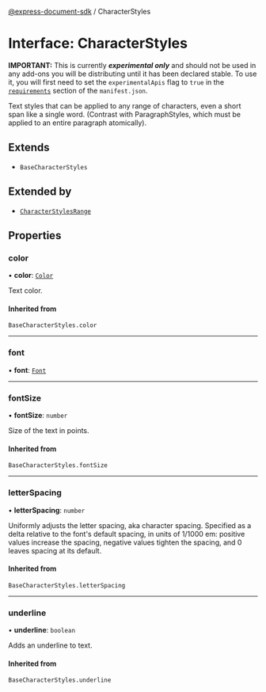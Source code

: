 [@express-document-sdk](../overview.md) / CharacterStyles

# Interface: CharacterStyles

<InlineAlert slots="text" variant="warning"/>

**IMPORTANT:** This is currently ***experimental only*** and should not be used in any add-ons you will be distributing until it has been declared stable. To use it, you will first need to set the `experimentalApis` flag to `true` in the [`requirements`](../../../manifest/index.md#requirements) section of the `manifest.json`.

Text styles that can be applied to any range of characters, even a short span like a single word. (Contrast with
ParagraphStyles, which must be applied to an entire paragraph atomically).

## Extends

-   `BaseCharacterStyles`

## Extended by

-   [`CharacterStylesRange`](character-styles-range.md)

## Properties

### color

• **color**: [`Color`](color.md)

Text color.

#### Inherited from

`BaseCharacterStyles.color`

<hr />

### font

• **font**: [`Font`](../type-aliases/font.md)

<hr />

### fontSize

• **fontSize**: `number`

Size of the text in points.

#### Inherited from

`BaseCharacterStyles.fontSize`

<hr />

### letterSpacing

• **letterSpacing**: `number`

Uniformly adjusts the letter spacing, aka character spacing. Specified as a delta relative to the font's default
spacing, in units of 1/1000 em: positive values increase the spacing, negative values tighten the spacing, and 0
leaves spacing at its default.

#### Inherited from

`BaseCharacterStyles.letterSpacing`

<hr />

### underline

• **underline**: `boolean`

Adds an underline to text.

#### Inherited from

`BaseCharacterStyles.underline`
